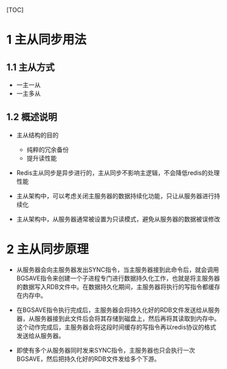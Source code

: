 [TOC]

# 1 主从同步用法
## 1.1 主从方式
- 一主一从
- 一主多从

## 1.2 概述说明
- 主从结构的目的
    - 纯粹的冗余备份
    - 提升读性能

- Redis主从同步是异步进行的，主从同步不影响主逻辑，不会降低redis的处理性能

- 主从架构中，可以考虑关闭主服务器的数据持续化功能，只让从服务器进行持续化

- 主从架构中，从服务器通常被设置为只读模式，避免从服务器的数据被误修改

# 2 主从同步原理
- 从服务器会向主服务器发出SYNC指令，当主服务器接到此命令后，就会调用BGSAVE指令来创建一个子进程专门进行数据持久化工作，也就是将主服务器的数据写入RDB文件中。在数据持久化期间，主服务器将执行的写指令都缓存在内存中。

- 在BGSAVE指令执行完成后，主服务器会将持久化好的RDB文件发送给从服务器，从服务器接到此文件后会将其存储到磁盘上，然后再将其读取到内存中。这个动作完成后，主服务器会将这段时间缓存的写指令再以redis协议的格式发送给从服务器。

- 即使有多个从服务器同时发来SYNC指令，主服务器也只会执行一次BGSAVE，然后把持久化好的RDB文件发给多个下游。